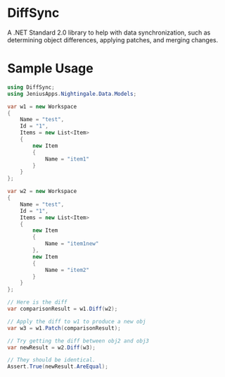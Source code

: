 # DiffSync
A .NET Standard 2.0 library to help with data synchronization, such as determining object differences, applying patches, and merging changes.

# Sample Usage

```csharp
using DiffSync;
using JeniusApps.Nightingale.Data.Models;

var w1 = new Workspace
{
    Name = "test",
    Id = "1",
    Items = new List<Item>
    {
        new Item
        {
            Name = "item1"
        }
    }
};

var w2 = new Workspace
{
    Name = "test",
    Id = "1",
    Items = new List<Item>
    {
        new Item
        {
            Name = "item1new"
        },
        new Item
        {
            Name = "item2"
        }
    }
};

// Here is the diff
var comparisonResult = w1.Diff(w2);

// Apply the diff to w1 to produce a new obj
var w3 = w1.Patch(comparisonResult);

// Try getting the diff between obj2 and obj3
var newResult = w2.Diff(w3);

// They should be identical.
Assert.True(newResult.AreEqual);
```
